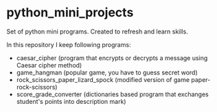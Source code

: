 # python_mini_projects
Set of python mini programs. Created to refresh and learn skills.

In this repository I keep following programs:
- caesar_cipher (program that encrypts or decrypts a message using Caesar cipher method)
- game_hangman (popular game, you have to guess secret word)
- rock_scissors_paper_lizard_spock (modified version of game paper-rock-scissors)
- score_grade_converter (dictionaries based program that exchanges student's points into description mark)

